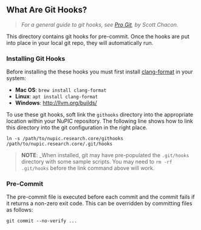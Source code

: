 ## What Are Git Hooks?

> _For a general guide to git hooks, see [Pro Git](http://git-scm.com/book/en/Customizing-Git-Git-Hooks), by Scott Chacon._

This directory contains git hooks for pre-commit. Once the hooks are put into place in your local git repo, they will automatically run. 

### Installing Git Hooks

Before installing the these hooks you must first install [clang-format](https://clang.llvm.org/docs/ClangFormat.html) in your system:
  - **Mac OS**: `brew install clang-format` 
  - **Linux**: `apt install clang-format` 
  - **Windows**: http://llvm.org/builds/

To use these git hooks, soft link the `githooks` directory into the appropriate location within your NuPIC repository. The following line shows how to link this directory into the git configuration in the right place.

    ln -s /path/to/nupic.research.core/githooks /path/to/nupic.research.core/.git/hooks

> **NOTE**: _When installed, git may have pre-populated the `.git/hooks` directory with some sample scripts. You may need to `rm -rf .git/hooks` before the link command above will work.

### Pre-Commit

The pre-commit file is executed before each commit and the commit fails if it
returns a non-zero exit code.  This can be overridden by committing files as
follows:

    git commit --no-verify ...

